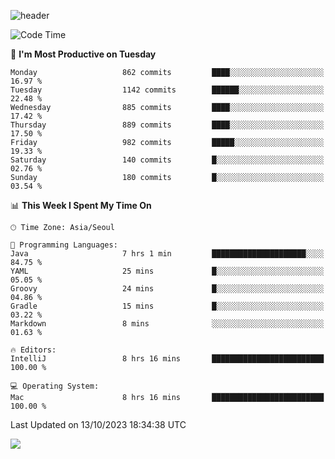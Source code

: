 ![header](https://capsule-render.vercel.app/api?type=Egg&color=timeAuto&height=300&section=header&text=PoPo&fontSize=90&animation=fadeIn)

  <!--START_SECTION:waka-->
![Code Time](http://img.shields.io/badge/Code%20Time-1%2C233%20hrs%2049%20mins-blue)

📅 **I'm Most Productive on Tuesday** 

```text
Monday                   862 commits         ████░░░░░░░░░░░░░░░░░░░░░   16.97 % 
Tuesday                  1142 commits        ██████░░░░░░░░░░░░░░░░░░░   22.48 % 
Wednesday                885 commits         ████░░░░░░░░░░░░░░░░░░░░░   17.42 % 
Thursday                 889 commits         ████░░░░░░░░░░░░░░░░░░░░░   17.50 % 
Friday                   982 commits         █████░░░░░░░░░░░░░░░░░░░░   19.33 % 
Saturday                 140 commits         █░░░░░░░░░░░░░░░░░░░░░░░░   02.76 % 
Sunday                   180 commits         █░░░░░░░░░░░░░░░░░░░░░░░░   03.54 % 
```


📊 **This Week I Spent My Time On** 

```text
🕑︎ Time Zone: Asia/Seoul

💬 Programming Languages: 
Java                     7 hrs 1 min         █████████████████████░░░░   84.75 % 
YAML                     25 mins             █░░░░░░░░░░░░░░░░░░░░░░░░   05.05 % 
Groovy                   24 mins             █░░░░░░░░░░░░░░░░░░░░░░░░   04.86 % 
Gradle                   15 mins             █░░░░░░░░░░░░░░░░░░░░░░░░   03.22 % 
Markdown                 8 mins              ░░░░░░░░░░░░░░░░░░░░░░░░░   01.63 % 

🔥 Editors: 
IntelliJ                 8 hrs 16 mins       █████████████████████████   100.00 % 

💻 Operating System: 
Mac                      8 hrs 16 mins       █████████████████████████   100.00 % 
```


 Last Updated on 13/10/2023 18:34:38 UTC
<!--END_SECTION:waka-->



<img src="https://capsule-render.vercel.app/api?type=Egg&color=timeAuto&height=300&section=footer&text=PoPo&fontSize=90&animation=fadeIn&reversal=true" />
